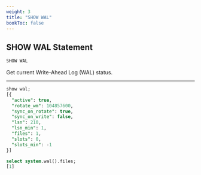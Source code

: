 ```yaml
---
weight: 3
title: "SHOW WAL"
bookToc: false
---
```


## SHOW WAL Statement

```SQL
SHOW WAL
```

Get current Write-Ahead Log (WAL) status.

---

```SQL
show wal;
[{
  "active": true,
  "rotate_wm": 104857600,
  "sync_on_rotate": true,
  "sync_on_write": false,
  "lsn": 210,
  "lsn_min": 1,
  "files": 1,
  "slots": 0,
  "slots_min": -1
}]

select system.wal().files;
[1]
```
